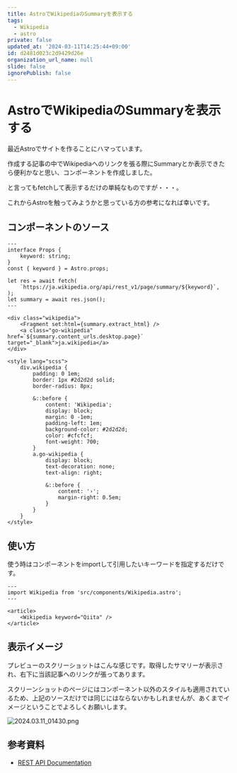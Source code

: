 ```yaml
---
title: AstroでWikipediaのSummaryを表示する
tags:
  - Wikipedia
  - astro
private: false
updated_at: '2024-03-11T14:25:44+09:00'
id: d2481d023c2d9429d26e
organization_url_name: null
slide: false
ignorePublish: false
---
```

# AstroでWikipediaのSummaryを表示する

最近Astroでサイトを作ることにハマっています。

作成する記事の中でWikipediaへのリンクを張る際にSummaryとか表示できたら便利かなと思い、コンポーネントを作成しました。

と言ってもfetchして表示するだけの単純なものですが・・・。

これからAstroを触ってみようかと思っている方の参考になれば幸いです。

## コンポーネントのソース

```astro:Wikipedia.astro
---
interface Props {
    keyword: string;
}
const { keyword } = Astro.props;

let res = await fetch(
    `https://ja.wikipedia.org/api/rest_v1/page/summary/${keyword}`,
);
let summary = await res.json();
---

<div class="wikipedia">
    <Fragment set:html={summary.extract_html} />
    <a class="go-wikipedia" href=`${summary.content_urls.desktop.page}` target="_blank">ja.wikipedia</a>
</div>

<style lang="scss">
    div.wikipedia {
        padding: 0 1em;
        border: 1px #2d2d2d solid;
        border-radius: 8px;

        &::before {
            content: 'Wikipedia';
            display: block;
            margin: 0 -1em;
            padding-left: 1em;
            background-color: #2d2d2d;
            color: #cfcfcf;
            font-weight: 700;
        }
        a.go-wikipedia {
            display: block;
            text-decoration: none;
            text-align: right;

            &::before {
                content: '›';
                margin-right: 0.5em;
            }
        }
    }
</style>
```

## 使い方

使う時はコンポーネントをimportして引用したいキーワードを指定するだけです。

```astro:index.astro
---
import Wikipedia from 'src/components/Wikipedia.astro';
---

<article>
    <Wikipedia keyword="Qiita" />
</article>
```

## 表示イメージ

プレビューのスクリーショットはこんな感じです。取得したサマリーが表示され、右下に当該記事へのリンクが張ってあります。

スクリーンショットのページにはコンポーネント以外のスタイルも適用されているため、上記のソースだけでは同じにはならないかもしれませんが、あくまでイメージということでよろしくお願いします。

![2024.03.11_01430.png](https://qiita-image-store.s3.ap-northeast-1.amazonaws.com/0/120649/d1825a2f-746e-94f2-13de-4db27b631f7e.png)

## 参考資料

- [REST API Documentation](https://en.wikipedia.org/api/rest_v1/)
